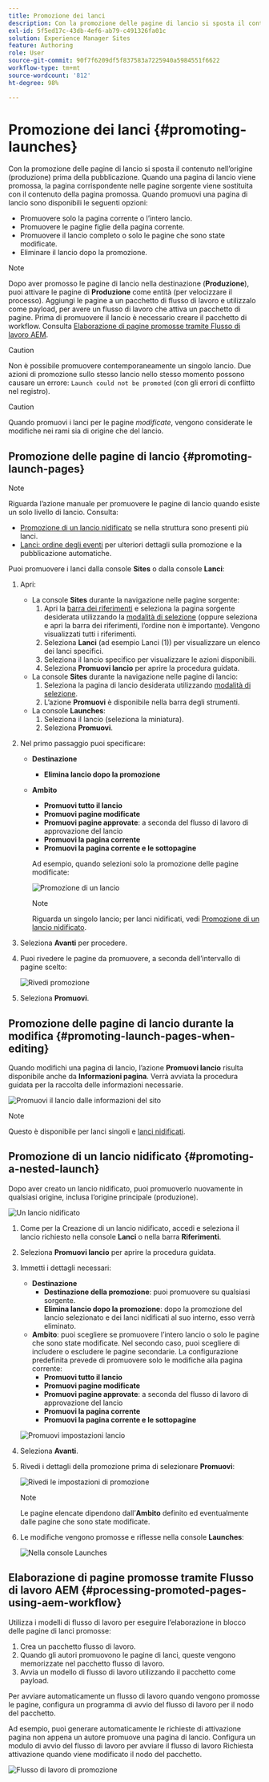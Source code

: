 ```yaml
---
title: Promozione dei lanci
description: Con la promozione delle pagine di lancio si sposta il contenuto nell’origine (produzione) prima della pubblicazione.
exl-id: 5f5ed17c-43db-4ef6-ab79-c491326fa01c
solution: Experience Manager Sites
feature: Authoring
role: User
source-git-commit: 90f7f6209df5f837583a7225940a5984551f6622
workflow-type: tm+mt
source-wordcount: '812'
ht-degree: 98%

---
```


# Promozione dei lanci {#promoting-launches}

Con la promozione delle pagine di lancio si sposta il contenuto nell’origine (produzione) prima della pubblicazione. Quando una pagina di lancio viene promossa, la pagina corrispondente nelle pagine sorgente viene sostituita con il contenuto della pagina promossa. Quando promuovi una pagina di lancio sono disponibili le seguenti opzioni:

* Promuovere solo la pagina corrente o l’intero lancio.
* Promuovere le pagine figlie della pagina corrente.
* Promuovere il lancio completo o solo le pagine che sono state modificate.
* Eliminare il lancio dopo la promozione.

>[!NOTE]
>
>Dopo aver promosso le pagine di lancio nella destinazione (**Produzione**), puoi attivare le pagine di **Produzione** come entità (per velocizzare il processo). Aggiungi le pagine a un pacchetto di flusso di lavoro e utilizzalo come payload, per avere un flusso di lavoro che attiva un pacchetto di pagine. Prima di promuovere il lancio è necessario creare il pacchetto di workflow. Consulta [Elaborazione di pagine promosse tramite Flusso di lavoro AEM](#processing-promoted-pages-using-aem-workflow).

>[!CAUTION]
>
>Non è possibile promuovere contemporaneamente un singolo lancio. Due azioni di promozione sullo stesso lancio nello stesso momento possono causare un errore: `Launch could not be promoted` (con gli errori di conflitto nel registro).

>[!CAUTION]
>
>Quando promuovi i lanci per le pagine *modificate*, vengono considerate le modifiche nei rami sia di origine che del lancio.

## Promozione delle pagine di lancio {#promoting-launch-pages}

>[!NOTE]
>
>Riguarda l’azione manuale per promuovere le pagine di lancio quando esiste un solo livello di lancio. Consulta:
>
>* [Promozione di un lancio nidificato](#promoting-a-nested-launch) se nella struttura sono presenti più lanci.
>* [Lanci: ordine degli eventi](/help/sites-cloud/authoring/launches/overview.md#launches-the-order-of-events) per ulteriori dettagli sulla promozione e la pubblicazione automatiche.
>

Puoi promuovere i lanci dalla console **Sites** o dalla console **Lanci**:

1. Apri:
   * La console **Sites** durante la navigazione nelle pagine sorgente:
      1. Apri la [barra dei riferimenti](/help/sites-cloud/authoring/sites-console/console-side-panel.md#references) e seleziona la pagina sorgente desiderata utilizzando la [modalità di selezione](/help/sites-cloud/authoring/basic-handling.md) (oppure seleziona e apri la barra dei riferimenti, l’ordine non è importante). Vengono visualizzati tutti i riferimenti.
      1. Seleziona **Lanci** (ad esempio Lanci (1)) per visualizzare un elenco dei lanci specifici.
      1. Seleziona il lancio specifico per visualizzare le azioni disponibili.
      1. Seleziona **Promuovi lancio** per aprire la procedura guidata.
   * La console **Sites** durante la navigazione nelle pagine di lancio:
      1. Seleziona la pagina di lancio desiderata utilizzando [modalità di selezione](/help/sites-cloud/authoring/basic-handling.md).
      1. L’azione **Promuovi** è disponibile nella barra degli strumenti.
   * La console **Launches**:
      1. Seleziona il lancio (seleziona la miniatura).
      1. Seleziona **Promuovi**.
1. Nel primo passaggio puoi specificare:
   * **Destinazione**
      * **Elimina lancio dopo la promozione**
   * **Ambito**
      * **Promuovi tutto il lancio**
      * **Promuovi pagine modificate**
      * **Promuovi pagine approvate**: a seconda del flusso di lavoro di approvazione del lancio
      * **Promuovi la pagina corrente**
      * **Promuovi la pagina corrente e le sottopagine**

     Ad esempio, quando selezioni solo la promozione delle pagine modificate:

     ![Promozione di un lancio](/help/sites-cloud/authoring/assets/launches-promote.png)

     >[!NOTE]
     >
     >Riguarda un singolo lancio; per lanci nidificati, vedi [Promozione di un lancio nidificato](#promoting-a-nested-launch).
1. Seleziona **Avanti** per procedere.
1. Puoi rivedere le pagine da promuovere, a seconda dell’intervallo di pagine scelto:

   ![Rivedi promozione](/help/sites-cloud/authoring/assets/launches-promote-review.png)

1. Seleziona **Promuovi**.

## Promozione delle pagine di lancio durante la modifica {#promoting-launch-pages-when-editing}

Quando modifichi una pagina di lancio, l’azione **Promuovi lancio** risulta disponibile anche da **Informazioni pagina**. Verrà avviata la procedura guidata per la raccolta delle informazioni necessarie.

![Promuovi il lancio dalle informazioni del sito](/help/sites-cloud/authoring/assets/launches-promote-page-info.png)

>[!NOTE]
>
>Questo è disponibile per lanci singoli e [lanci nidificati](#promoting-a-nested-launch).

## Promozione di un lancio nidificato {#promoting-a-nested-launch}

Dopo aver creato un lancio nidificato, puoi promuoverlo nuovamente in qualsiasi origine, inclusa l’origine principale (produzione).

![Un lancio nidificato](/help/sites-cloud/authoring/assets/launches-promoting-nested.png)

1. Come per la Creazione di un lancio nidificato, accedi e seleziona il lancio richiesto nella console **Lanci** o nella barra **Riferimenti**.
1. Seleziona **Promuovi lancio** per aprire la procedura guidata.
1. Immetti i dettagli necessari:
   * **Destinazione**
      * **Destinazione della promozione**: puoi promuovere su qualsiasi sorgente.
      * **Elimina lancio dopo la promozione**: dopo la promozione del lancio selezionato e dei lanci nidificati al suo interno, esso verrà eliminato.
   * **Ambito**: puoi scegliere se promuovere l’intero lancio o solo le pagine che sono state modificate. Nel secondo caso, puoi scegliere di includere o escludere le pagine secondarie. La configurazione predefinita prevede di promuovere solo le modifiche alla pagina corrente:
      * **Promuovi tutto il lancio**
      * **Promuovi pagine modificate**
      * **Promuovi pagine approvate**: a seconda del flusso di lavoro di approvazione del lancio
      * **Promuovi la pagina corrente**
      * **Promuovi la pagina corrente e le sottopagine**

   ![Promuovi impostazioni lancio](/help/sites-cloud/authoring/assets/launches-promote-settings.png)

1. Seleziona **Avanti**.
1. Rivedi i dettagli della promozione prima di selezionare **Promuovi**:

   ![Rivedi le impostazioni di promozione](/help/sites-cloud/authoring/assets/launches-promote-review-2.png)

   >[!NOTE]
   >
   >Le pagine elencate dipendono dall’**Ambito** definito ed eventualmente dalle pagine che sono state modificate.

1. Le modifiche vengono promosse e riflesse nella console **Launches**:

   ![Nella console Launches](/help/sites-cloud/authoring/assets/launches-console.png)

## Elaborazione di pagine promosse tramite Flusso di lavoro AEM {#processing-promoted-pages-using-aem-workflow}

Utilizza i modelli di flusso di lavoro per eseguire l’elaborazione in blocco delle pagine di lanci promosse:

1. Crea un pacchetto flusso di lavoro.
1. Quando gli autori promuovono le pagine di lanci, queste vengono memorizzate nel pacchetto flusso di lavoro.
1. Avvia un modello di flusso di lavoro utilizzando il pacchetto come payload.

Per avviare automaticamente un flusso di lavoro quando vengono promosse le pagine, configura un programma di avvio del flusso di lavoro per il nodo del pacchetto. <!--To start a workflow automatically when pages are promoted, [configure a workflow launcher](/help/sites-administering/workflows-starting.md#workflows-launchers) for the package node.-->

Ad esempio, puoi generare automaticamente le richieste di attivazione pagina non appena un autore promuove una pagina di lancio. Configura un modulo di avvio del flusso di lavoro per avviare il flusso di lavoro Richiesta attivazione quando viene modificato il nodo del pacchetto.

![Flusso di lavoro di promozione](/help/sites-cloud/authoring/assets/launches-create-workflow.png)
